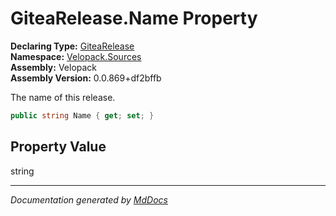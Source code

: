 ﻿<!--  
  <auto-generated>   
    The contents of this file were generated by a tool.  
    Changes to this file may be list if the file is regenerated  
  </auto-generated>   
-->

# GiteaRelease.Name Property

**Declaring Type:** [GiteaRelease](../index.md)  
**Namespace:** [Velopack.Sources](../../index.md)  
**Assembly:** Velopack  
**Assembly Version:** 0.0.869+df2bffb

 The name of this release. 

```csharp
public string Name { get; set; }
```

## Property Value

string

___

*Documentation generated by [MdDocs](https://github.com/ap0llo/mddocs)*
